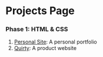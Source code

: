 <h1>Projects Page</h1>
<h3> Phase 1: HTML & CSS </h3>
  <ol>
    <li> <a href="https://62a6377de4f86118a9ee5ba2--bejewelled-unicorn-df042c.netlify.app/"> Personal Site</a>: A personal portfolio </li>
    <li> <a href="https://62afe4e1446d5246fad29bed--meek-quokka-673de0.netlify.app/"> Quirty</a>: A product website </li>
  </ol>
